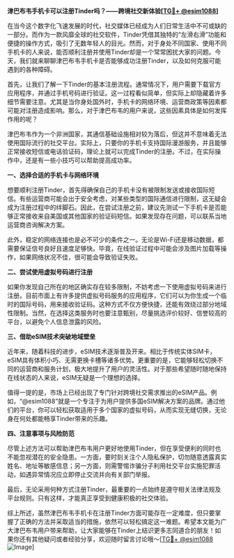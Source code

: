 **津巴布韦手机卡可以注册Tinder吗？——跨境社交新体验[[TG💪+ @esim1088](https://t.me/s/esim1088)]**

在当今这个数字化飞速发展的时代，社交媒体已经成为人们日常生活中不可或缺的一部分。而作为一款风靡全球的社交软件，Tinder凭借其独特的“左滑右滑”功能和便捷的操作方式，吸引了无数年轻人的目光。然而，对于身处不同国家、使用不同手机卡的人来说，能否顺利注册并使用Tinder却是一个常常困扰大家的问题。今天，我们就来聊聊津巴布韦手机卡是否能够成功注册Tinder，以及如何克服可能遇到的各种障碍。

首先，让我们了解一下Tinder的基本注册流程。通常情况下，用户需要下载官方应用程序，并通过手机号码进行验证。这一过程看似简单，但实际上却隐藏着许多细节需要注意。尤其是当你身处国外时，手机卡的网络环境、运营商政策等因素都可能对注册造成影响。那么，对于津巴布韦的用户来说，这些因素具体是如何发挥作用的呢？

津巴布韦作为一个非洲国家，其通信基础设施相对较为落后，但这并不意味着无法使用国际流行的社交平台。实际上，只要你的手机卡支持国际漫游服务，并且能够正常接收短信或电话验证码，理论上就可以完成Tinder的注册。不过，在实际操作中，还是有一些小技巧可以帮助提高成功率。

**一、选择合适的手机卡与网络环境**

想要顺利注册Tinder，首先得确保自己的手机卡没有被限制发送或接收国际短信。有些运营商可能会出于安全考虑，对某些类型的国际通信进行限制，这无疑会成为注册过程中的绊脚石。因此，在尝试注册之前，建议先测试一下手机卡是否能够正常接收来自美国或其他国家的验证码短信。如果发现存在问题，可以联系当地运营商咨询解决方案。

此外，稳定的网络连接也是必不可少的条件之一。无论是Wi-Fi还是移动数据，都需要保证信号良好且速度足够快。毕竟，在线验证过程中可能会涉及图片加载等操作，如果网络状况不佳，很可能会导致验证失败。

**二、尝试使用虚拟号码进行注册**

如果你发现自己所在的地区确实存在较多限制，不妨考虑一下使用虚拟号码来进行注册。目前市面上有许多提供虚拟号码服务的应用程序，它们可以为你生成一个临时的国际号码，用来接收验证码。这种方式不仅方便快捷，还能有效绕过部分地域性限制。当然，在选择这类服务时也要注意甄别，尽量挑选评价较好、信誉较高的平台，以避免个人信息泄露的风险。

**三、借助eSIM技术突破地域壁垒**

近年来，随着科技的进步，eSIM技术逐渐普及开来。相比于传统实体SIM卡，eSIM具有体积小巧、无需更换卡槽等诸多优势。更重要的是，它能够轻松切换不同的运营商和服务计划，极大地提升了用户的灵活性。对于那些希望随时随地保持在线状态的人来说，eSIM无疑是一个理想的选择。

值得一提的是，市场上已经出现了专门针对跨境社交需求推出的eSIM产品。例如，“@esim1088”就是一个专注于为用户提供多国eSIM解决方案的品牌。通过他们的平台，你可以轻松获取适用于多个国家的虚拟号码，从而实现无缝切换，无论身在何处都能畅享Tinder带来的乐趣。

**四、注意事项与风险防范**

尽管上述方法可以帮助津巴布韦用户更好地使用Tinder，但在享受便利的同时也不能忽视潜在的安全隐患。一方面，要时刻关注个人隐私保护，切勿随意透露真实姓名、地址等敏感信息；另一方面，则需警惕诈骗分子利用社交平台实施犯罪活动，如遇异常情况应立即停止交流并向有关部门举报。

最后，无论采用何种方式注册Tinder，最重要的一点始终是遵守相关法律法规及平台规则。只有这样，才能真正享受到健康积极的社交体验。

综上所述，虽然津巴布韦手机卡在注册Tinder方面可能存在一定难度，但只要掌握了正确的方法并采取适当的措施，依然可以轻松搞定这一难题。希望本文能为广大津巴布韦用户带来帮助，让大家能够在Tinder上结识更多志同道合的朋友！如果你还有其他疑问或者经验分享，欢迎随时留言讨论哦～[[TG💪+ @esim1088](https://t.me/s/esim1088) ![Image](https://i.postimg.cc/4NQfJmqS/Snipaste-2025-05-13-00-14-12.png)]